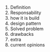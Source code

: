 1. Definition
2. Responsability
3. how it is build
4. design pattern
5. Solved problem 
6. drawbacks
6. extra
7. current opinions 
